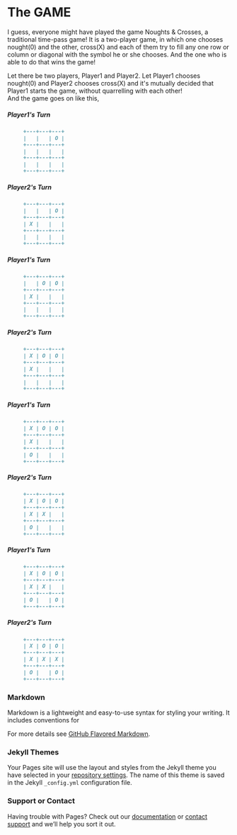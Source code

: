 # The GAME

I guess, everyone might have played the game Noughts & Crosses, a traditional time-pass game! It is a two-player game, in which one chooses nought(0) and the other, cross(X) and each of them try to fill any one row or column or diagonal with the symbol he or she chooses. And the one who is able to do that wins the game!  
  
Let there be two players, Player1 and Player2. Let Player1 chooses nought(0) and Player2 chooses cross(X) and it's mutually decided that Player1 starts the game, without quarrelling with each other!  
And the game goes on like this,

##### Player1's Turn
```markdown
     +---+---+---+
     |   |   | O |
     +---+---+---+
     |   |   |   |
     +---+---+---+
     |   |   |   |
     +---+---+---+
```

##### Player2's Turn
```markdown
     +---+---+---+
     |   |   | O |
     +---+---+---+
     | X |   |   |
     +---+---+---+
     |   |   |   |
     +---+---+---+
```

##### Player1's Turn
```markdown
     +---+---+---+
     |   | O | O |
     +---+---+---+
     | X |   |   |
     +---+---+---+
     |   |   |   |
     +---+---+---+
```

##### Player2's Turn
```markdown
     +---+---+---+
     | X | O | O |
     +---+---+---+
     | X |   |   |
     +---+---+---+
     |   |   |   |
     +---+---+---+
```

##### Player1's Turn
```markdown
     +---+---+---+
     | X | O | O |
     +---+---+---+
     | X |   |   |
     +---+---+---+
     | O |   |   |
     +---+---+---+
```

##### Player2's Turn
```markdown
     +---+---+---+
     | X | O | O |
     +---+---+---+
     | X | X |   |
     +---+---+---+
     | O |   |   |
     +---+---+---+
```

##### Player1's Turn
```markdown
     +---+---+---+
     | X | O | O |
     +---+---+---+
     | X | X |   |
     +---+---+---+
     | O |   | O |
     +---+---+---+
```

##### Player2's Turn
```markdown
     +---+---+---+
     | X | O | O |
     +---+---+---+
     | X | X | X |
     +---+---+---+
     | O |   | O |
     +---+---+---+
```

### Markdown

Markdown is a lightweight and easy-to-use syntax for styling your writing. It includes conventions for



For more details see [GitHub Flavored Markdown](https://guides.github.com/features/mastering-markdown/).

### Jekyll Themes

Your Pages site will use the layout and styles from the Jekyll theme you have selected in your [repository settings](https://github.com/ani339677/TIC-TAC-TOE/settings). The name of this theme is saved in the Jekyll `_config.yml` configuration file.

### Support or Contact

Having trouble with Pages? Check out our [documentation](https://docs.github.com/categories/github-pages-basics/) or [contact support](https://github.com/contact) and we’ll help you sort it out.
